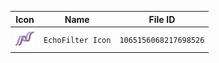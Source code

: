 | Icon | Name | File ID |
| ---  | ---  | ---     |
| ![](EchoFilter%20Icon.png) | `EchoFilter Icon` | `1065156068217698526` |
